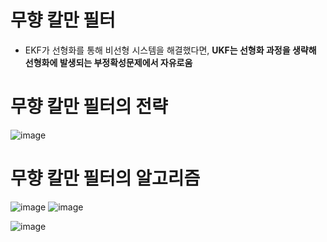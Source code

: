 # 무향 칼만 필터
- EKF가 선형화를 통해 비선형 시스템을 해결했다면, __UKF는 선형화 과정을 생략해 선형화에 발생되는 부정확성문제에서 자유로움__
# 무향 칼만 필터의 전략
![image](https://user-images.githubusercontent.com/107944370/230591290-b2b63c6d-7f54-4274-99b5-a4abaca92bb2.png)
# 무향 칼만 필터의 알고리즘
![image](https://user-images.githubusercontent.com/107944370/230553442-6a981441-caee-4333-ac22-3a25e810691d.png)
![image](https://user-images.githubusercontent.com/107944370/230553641-6b9a0a03-c45a-4642-8064-7620f07c96ba.png)

![image](https://user-images.githubusercontent.com/107944370/230554211-fe5c981c-269d-42f2-a6b8-af345aac7ac0.png)
